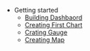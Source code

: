 - Getting started
  - [Building Dashbaord](/getting-started/building-a-dashboard.md)
  - [Creating First Chart](/getting-started/building-your-first-chart.md)
  - [Crating Gauge](/getting-started/building-your-gauge.md)
  - [Creating Map](/getting-started/building-your-map.md)
